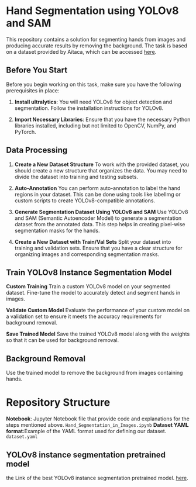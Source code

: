 # Hand Segmentation using YOLOv8 and SAM

This repository contains a solution for segmenting hands from images and producing accurate results by removing the background. The task is based on a dataset provided by Aitaca, which can be accessed [here](https://drive.google.com/file/d/1Mc72BLGnZZQ0mhnh9rHOdJzYmITN-PPL/view?usp=sharing).

## Before You Start
Before you begin working on this task, make sure you have the following prerequisites in place:

1. **Install ultralytics**: You will need YOLOv8 for object detection and segmentation. Follow the installation instructions for YOLOv8.

2. **Import Necessary Libraries**: Ensure that you have the necessary Python libraries installed, including but not limited to OpenCV, NumPy, and PyTorch.

## Data Processing
1. **Create a New Dataset Structure**
To work with the provided dataset, you should create a new structure that organizes the data. You may need to divide the dataset into training and testing subsets.

2. **Auto-Annotation**
You can perform auto-annotation to label the hand regions in your dataset. This can be done using tools like labelImg or custom scripts to create YOLOv8-compatible annotations.

3. **Generate Segmentation Dataset Using YOLOv8 and SAM**
Use YOLOv8 and SAM (Semantic Autoencoder Model) to generate a segmentation dataset from the annotated data. This step helps in creating pixel-wise segmentation masks for the hands.

4. **Create a New Dataset with Train/Val Sets**
Split your dataset into training and validation sets. Ensure that you have a clear structure for organizing images and corresponding segmentation masks.

## Train YOLOv8 Instance Segmentation Model
**Custom Training**
Train a custom YOLOv8 model on your segmented dataset. Fine-tune the model to accurately detect and segment hands in images.

**Validate Custom Model**
Evaluate the performance of your custom model on a validation set to ensure it meets the accuracy requirements for background removal.

**Save Trained Model**
Save the trained YOLOv8 model along with the weights so that it can be used for background removal.

## Background Removal
Use the trained model to remove the background from images containing hands.

# Repository Structure
**Notebook**: Jupyter Notebook file that provide code and explanations for the steps mentioned above.
`Hand_Segmentation_in_Images.ipynb`
**Dataset YAML format**:Example of the YAML format used for defining our dataset.
`dataset.yaml`
## YOLOv8 instance segmentation pretrained model
the Link of the best YOLOv8 instance segmentation pretrained model.  [here](https://drive.google.com/file/d/1Mc72BLGnZZQ0mhnh9rHOdJzYmITN-PPL/view?usp=sharing).


